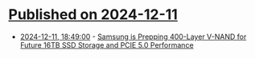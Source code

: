 # [Published on 2024-12-11](index.md)

* [2024-12-11, 18:49:00](https://soylentnews.org/article.pl?sid=24/12/10/1321249&from=rss) - [Samsung is Prepping 400-Layer V-NAND for Future 16TB SSD Storage and PCIE 5.0 Performance](https://soylentnews.org/article.pl?sid=24/12/10/1321249&from=rss)
